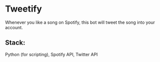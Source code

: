 # Tweetify
Whenever you like a song on Spotify, this bot will tweet the song into your account. 

## Stack:
Python (for scripting), Spotify API, Twitter API
